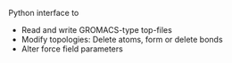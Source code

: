 Python interface to
* Read and write GROMACS-type top-files
* Modify topologies: Delete atoms, form or delete bonds
* Alter force field parameters 
